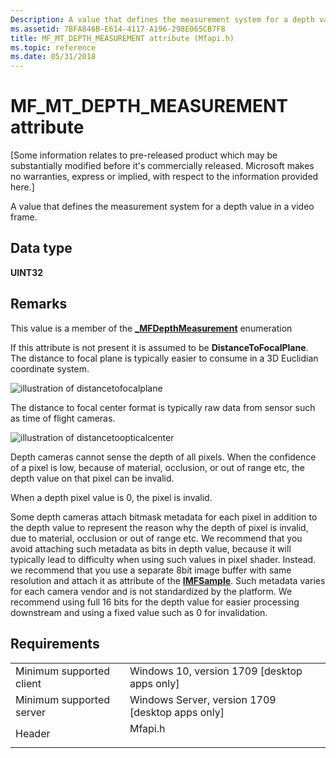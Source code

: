 ```yaml
---
Description: A value that defines the measurement system for a depth value in a video frame.
ms.assetid: 7BFA846B-E614-4117-A196-298E065CB7F8
title: MF_MT_DEPTH_MEASUREMENT attribute (Mfapi.h)
ms.topic: reference
ms.date: 05/31/2018
---
```


# MF\_MT\_DEPTH\_MEASUREMENT attribute

\[Some information relates to pre-released product which may be substantially modified before it's commercially released. Microsoft makes no warranties, express or implied, with respect to the information provided here.\]

A value that defines the measurement system for a depth value in a video frame.

## Data type

**UINT32**

## Remarks

This value is a member of the [**\_MFDepthMeasurement**](/windows/win32/api/mfapi/ne-mfapi-mfdepthmeasurement) enumeration

If this attribute is not present it is assumed to be **DistanceToFocalPlane**. The distance to focal plane is typically easier to consume in a 3D Euclidian coordinate system.

![illustration of distancetofocalplane](images/distance-to-focal-plane.png)

The distance to focal center format is typically raw data from sensor such as time of flight cameras.

![illustration of distancetoopticalcenter](images/distance-to-optical-center.png)

Depth cameras cannot sense the depth of all pixels. When the confidence of a pixel is low, because of material, occlusion, or out of range etc, the depth value on that pixel can be invalid.

When a depth pixel value is 0, the pixel is invalid.

Some depth cameras attach bitmask metadata for each pixel in addition to the depth value to represent the reason why the depth of pixel is invalid, due to material, occlusion or out of range etc. We recommend that you avoid attaching such metadata as bits in depth value, because it will typically lead to difficulty when using such values in pixel shader. Instead. we recommend that you use a separate 8bit image buffer with same resolution and attach it as attribute of the [**IMFSample**](/windows/desktop/api/mfobjects/nn-mfobjects-imfsample). Such metadata varies for each camera vendor and is not standardized by the platform. We recommend using full 16 bits for the depth value for easier processing downstream and using a fixed value such as 0 for invalidation.

## Requirements



|                                     |                                                                                    |
|-------------------------------------|------------------------------------------------------------------------------------|
| Minimum supported client<br/> | Windows 10, version 1709 \[desktop apps only\]<br/>                          |
| Minimum supported server<br/> | Windows Server, version 1709 \[desktop apps only\]<br/>                      |
| Header<br/>                   | <dl> <dt>Mfapi.h</dt> </dl> |



 

 




